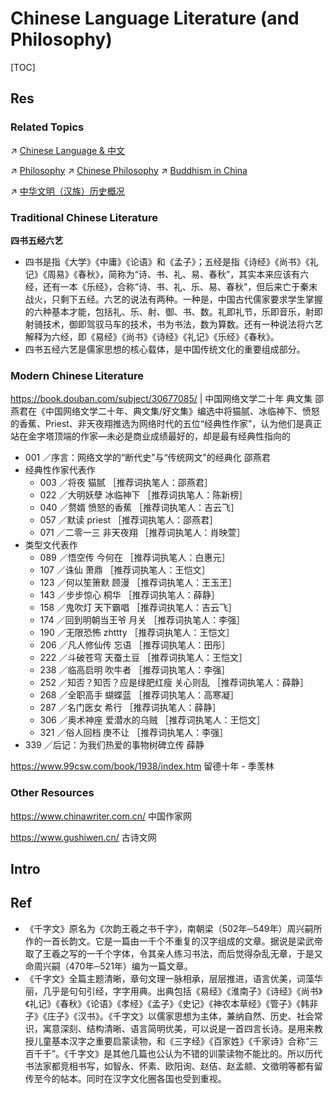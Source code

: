 # Chinese Language Literature (and Philosophy)

[TOC]



## Res
### Related Topics
↗ [Chinese Language & 中文](../../🌐%20Language%20Learning%20&%20Second%20Language%20Acquisition/🇨🇳%20Chinese%20Language%20&%20中文/Chinese%20Language%20&%20中文.md)

↗ [Philosophy](../../../../♂%20Philosophy/Philosophy.md)
↗ [Chinese Philosophy](../../../../♂%20Philosophy/Chinese%20Philosophy/Chinese%20Philosophy.md)
↗ [Buddhism in China](../../../../♂%20Philosophy/Chinese%20Philosophy/Chinese%20Philosophy%20History%20&%20Major%20Philosophical%20Thoughts/Buddhism%20in%20China.md)

↗ [中华文明（汉族）历史概况](../../../../🌏%20Politics%20&%20Demography/Countries%20Overview/Asia/China%20🇨🇳/中华文明（汉族）历史概况/中华文明（汉族）历史概况.md)


### Traditional Chinese Literature
**四书五经六艺**
- 四书是指《大学》《中庸》《论语》和《孟子》；五经是指《诗经》《尚书》《礼记》《周易》《春秋》，简称为“诗、书、礼、易、春秋”，其实本来应该有六经，还有一本《乐经》，合称“诗、书、礼、乐、易、春秋”，但后来亡于秦末战火，只剩下五经。六艺的说法有两种。一种是，中国古代儒家要求学生掌握的六种基本才能，包括礼、乐、射、御、书、数。礼即礼节，乐即音乐，射即射骑技术，御即驾驭马车的技术，书为书法，数为算数。还有一种说法将六艺解释为六经，即《易经》《尚书》《诗经》《礼记》《乐经》《春秋》。
- 四书五经六艺是儒家思想的核心载体，是中国传统文化的重要组成部分。


### Modern Chinese Literature
https://book.douban.com/subject/30677085/ | 中国网络文学二十年 典文集
邵燕君在《中国网络文学二十年、典文集/好文集》编选中将猫腻、冰临神下、愤怒的香蕉、Priest、非天夜翔推选为网络时代的五位“经典性作家”，认为他们是真正站在金字塔顶端的作家—未必是商业成绩最好的，却是最有经典性指向的
- 001 ／序言：网络文学的“断代史”与“传统网文”的经典化 邵燕君
- 经典性作家代表作
	- 003 ／将夜 猫腻  ［推荐词执笔人：邵燕君］  
	- 022 ／大明妖孽 冰临神下  ［推荐词执笔人：陈新榜］  
	- 040 ／赘婿 愤怒的香蕉  ［推荐词执笔人：吉云飞］  
	- 057 ／默读 priest  ［推荐词执笔人：邵燕君］  
	- 071 ／二零一三 非天夜翔  ［推荐词执笔人：肖映萱］  
- 类型文代表作
	- 089 ／悟空传 今何在  ［推荐词执笔人：白惠元］  
	- 107 ／诛仙 萧鼎  ［推荐词执笔人：王恺文］  
	- 123 ／何以笙箫默 顾漫  ［推荐词执笔人：王玉玊］  
	- 143 ／步步惊心 桐华  ［推荐词执笔人：薛静］  
	- 158 ／鬼吹灯 天下霸唱  ［推荐词执笔人：吉云飞］  
	- 174 ／回到明朝当王爷 月关  ［推荐词执笔人：李强］  
	- 190 ／无限恐怖 zhttty  ［推荐词执笔人：王恺文］  
	- 206 ／凡人修仙传 忘语  ［推荐词执笔人：田彤］  
	- 222 ／斗破苍穹 天蚕土豆  ［推荐词执笔人：王恺文］  
	- 238 ／临高启明 吹牛者  ［推荐词执笔人：李强］  
	- 252 ／知否？知否？应是绿肥红瘦 关心则乱  ［推荐词执笔人：薛静］  
	- 268 ／全职高手 蝴蝶蓝  ［推荐词执笔人：高寒凝］  
	- 287 ／名门医女 希行  ［推荐词执笔人：薛静］  
	- 306 ／奥术神座 爱潜水的乌贼  ［推荐词执笔人：王恺文］  
	- 321 ／俗人回档 庚不让  ［推荐词执笔人：李强］  
- 339 ／后记：为我们热爱的事物树碑立传 薛静

https://www.99csw.com/book/1938/index.htm
留德十年 - 季羡林


### Other Resources
https://www.chinawriter.com.cn/
中国作家网

https://www.gushiwen.cn/
古诗文网



## Intro



## Ref
[四书五经六艺 | 百度百科]: https://baike.baidu.com/item/%E5%9B%9B%E4%B9%A6%E4%BA%94%E7%BB%8F%E5%85%AD%E8%89%BA/1238889

[千字文 | wikipedia]: https://zh.wikipedia.org/wiki/%E5%8D%83%E5%AD%97%E6%96%87
- 《千字文》原名为《次韵王羲之书千字》，南朝梁（502年─549年）周兴嗣所作的一首长韵文。它是一篇由一千个不重复的汉字组成的文章。据说是梁武帝取了王羲之写的一千个字体，令其亲人练习书法，而后觉得杂乱无章，于是又命周兴嗣（470年─521年）编为一篇文章。
- 《千字文》全篇主题清晰，章句文理一脉相承，层层推进，语言优美，词藻华丽，几乎是句句引经，字字用典。出典包括《易经》《淮南子》《诗经》《尚书》《礼记》《春秋》《论语》《孝经》《孟子》《史记》《神农本草经》《管子》《韩非子》《庄子》《汉书》。《千字文》以儒家思想为主体，兼纳自然、历史、社会常识，寓意深刻、结构清晰、语言简明优美，可以说是一首四言长诗。是用来教授儿童基本汉字之重要启蒙读物，和《三字经》《百家姓》《千家诗》合称“三百千千”。《千字文》是其他几篇也公认为不错的训蒙读物不能比的。所以历代书法家都竞相书写，如智永、怀素、欧阳询、赵佶、赵孟𫖯、文徵明等都有留传至今的帖本。同时在汉字文化圈各国也受到重视。

